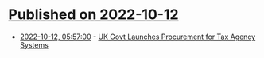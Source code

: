 # [Published on 2022-10-12](index.md)

* [2022-10-12, 05:57:00](https://soylentnews.org/article.pl?sid=22/10/11/1818229&from=rss) - [UK Govt Launches Procurement for Tax Agency Systems](https://soylentnews.org/article.pl?sid=22/10/11/1818229&from=rss)
